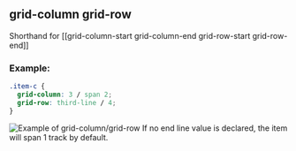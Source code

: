 ## grid-column  grid-row

Shorthand for [[grid-column-start  grid-column-end grid-row-start  grid-row-end]]

### Example:

```css
.item-c {
  grid-column: 3 / span 2;
  grid-row: third-line / 4;
}
```

![Example of grid-column/grid-row](https://css-tricks.com/wp-content/uploads/2018/11/grid-column-row.svg)
If no end line value is declared, the item will span 1 track by default.